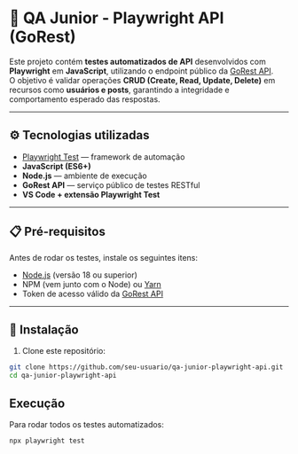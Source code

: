 # 🧪 QA Junior - Playwright API (GoRest)

Este projeto contém **testes automatizados de API** desenvolvidos com **Playwright** em **JavaScript**, utilizando o endpoint público da [GoRest API](https://gorest.co.in/).  
O objetivo é validar operações **CRUD (Create, Read, Update, Delete)** em recursos como **usuários e posts**, garantindo a integridade e comportamento esperado das respostas.

---

## ⚙️ Tecnologias utilizadas

- [Playwright Test](https://playwright.dev/docs/test-api-testing) — framework de automação
- **JavaScript (ES6+)**
- **Node.js** — ambiente de execução
- **GoRest API** — serviço público de testes RESTful
- **VS Code + extensão Playwright Test**

---

## 📋 Pré-requisitos

Antes de rodar os testes, instale os seguintes itens:

- [Node.js](https://nodejs.org/) (versão 18 ou superior)
- NPM (vem junto com o Node) ou [Yarn](https://yarnpkg.com/)
- Token de acesso válido da [GoRest API](https://gorest.co.in/)

---

## 🚀 Instalação

1. Clone este repositório:

```bash
git clone https://github.com/seu-usuario/qa-junior-playwright-api.git
cd qa-junior-playwright-api
```

## Execução

Para rodar todos os testes automatizados:
``` bash
npx playwright test
```
